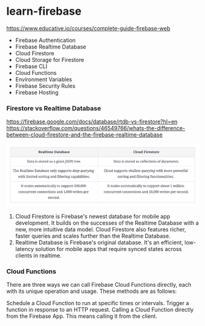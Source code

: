 # learn-firebase

https://www.educative.io/courses/complete-guide-firebase-web

- Firebase Authentication
- Firebase Realtime Database
- Cloud Firestore
- Cloud Storage for Firestore
- Firebase CLI
- Cloud Functions
- Environment Variables
- Firebase Security Rules
- Firebase Hosting


### Firestore vs Realtime Database
https://firebase.google.com/docs/database/rtdb-vs-firestore?hl=en
https://stackoverflow.com/questions/46549766/whats-the-difference-between-cloud-firestore-and-the-firebase-realtime-database

![img.png](img.png)

1. Cloud Firestore is Firebase's newest database for mobile app development. It builds on the successes of the Realtime Database with a new, more intuitive data model. Cloud Firestore also features richer, faster queries and scales further than the Realtime Database.
2. Realtime Database is Firebase's original database. It's an efficient, low-latency solution for mobile apps that require synced states across clients in realtime.

### Cloud Functions

There are three ways we can call Firebase Cloud Functions directly, each with its unique operation and usage. These methods are as follows:

Schedule a Cloud Function to run at specific times or intervals.
Trigger a function in response to an HTTP request.
Calling a Cloud Function directly from the Firebase App. This means calling it from the client.
